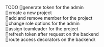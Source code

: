 TODO
    []generate token for the admin\
    []create a new project\
    []add and remove member for the project\
    []change role options for the admin\
    []assign teamleader for the project\
    []refresh token after request on the backend\
    []route access decorators on the backend\

